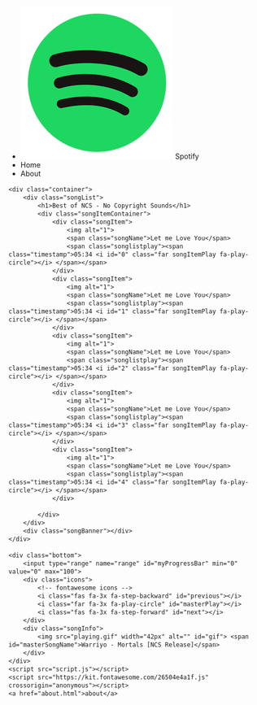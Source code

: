 

<!DOCTYPE html>
<html lang="en">
    <head>
        <meta charset="UTF-8">
        <meta http-equiv="X-UA-Compatible" content="IE=edge">
        <meta name="viewport" content="width=device-width, initial-scale=1.0">
        <title>Spotify - Your favourite music is here</title>
        <link rel="stylesheet" href="style.css">
        </head>
<body>
    <nav>
        <ul>
            <li class="brand"><img src="logo.png" alt="Spotify"> Spotify</li>
            <li>Home</li>
            <li>About</li>
        </ul>
    </nav>

    <div class="container">
        <div class="songList">
            <h1>Best of NCS - No Copyright Sounds</h1>
            <div class="songItemContainer">
                <div class="songItem">
                    <img alt="1">
                    <span class="songName">Let me Love You</span>
                    <span class="songlistplay"><span class="timestamp">05:34 <i id="0" class="far songItemPlay fa-play-circle"></i> </span></span>
                </div>
                <div class="songItem">
                    <img alt="1">
                    <span class="songName">Let me Love You</span>
                    <span class="songlistplay"><span class="timestamp">05:34 <i id="1" class="far songItemPlay fa-play-circle"></i> </span></span>
                </div>
                <div class="songItem">
                    <img alt="1">
                    <span class="songName">Let me Love You</span>
                    <span class="songlistplay"><span class="timestamp">05:34 <i id="2" class="far songItemPlay fa-play-circle"></i> </span></span>
                </div>
                <div class="songItem">
                    <img alt="1">
                    <span class="songName">Let me Love You</span>
                    <span class="songlistplay"><span class="timestamp">05:34 <i id="3" class="far songItemPlay fa-play-circle"></i> </span></span>
                </div>
                <div class="songItem">
                    <img alt="1">
                    <span class="songName">Let me Love You</span>
                    <span class="songlistplay"><span class="timestamp">05:34 <i id="4" class="far songItemPlay fa-play-circle"></i> </span></span>
                </div>
               
            </div>
        </div>
        <div class="songBanner"></div>
    </div>

    <div class="bottom">
        <input type="range" name="range" id="myProgressBar" min="0" value="0" max="100">
        <div class="icons">
            <!-- fontawesome icons -->
            <i class="fas fa-3x fa-step-backward" id="previous"></i>
            <i class="far fa-3x fa-play-circle" id="masterPlay"></i>
            <i class="fas fa-3x fa-step-forward" id="next"></i> 
        </div>
        <div class="songInfo">
            <img src="playing.gif" width="42px" alt="" id="gif"> <span id="masterSongName">Warriyo - Mortals [NCS Release]</span>
        </div>
    </div>
    <script src="script.js"></script>
    <script src="https://kit.fontawesome.com/26504e4a1f.js" crossorigin="anonymous"></script>
    <a href="about.html">about</a>
</body>
</html>
